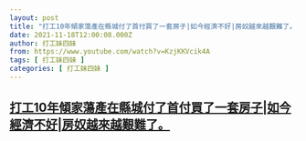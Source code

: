 ```yaml
---
layout: post
title: "打工10年傾家蕩產在縣城付了首付買了一套房子|如今經濟不好|房奴越來越艱難了。"
date: 2021-11-18T12:00:08.000Z
author: 打工妹四妹
from: https://www.youtube.com/watch?v=KzjKKVcik4A
tags: [ 打工妹四妹 ]
categories: [ 打工妹四妹 ]
---
```

<!--1637236808000-->
[打工10年傾家蕩產在縣城付了首付買了一套房子|如今經濟不好|房奴越來越艱難了。](https://www.youtube.com/watch?v=KzjKKVcik4A)
------

<div>

</div>
